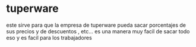
# tuperware
este sirve para que la empresa de tuperware pueda sacar porcentajes de sus precios y de descuentos , etc... es una manera muy facil de  sacar todo eso y es facil para los trabajadores
